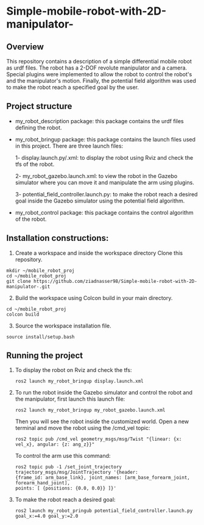 # Simple-mobile-robot-with-2D-manipulator-

## Overview
This repository contains a description of a simple differential mobile robot as urdf files. The robot has a 2-DOF revolute manipulator and a camera. Special plugins were implemented to allow the robot to control the robot's and the manipulator's motion. Finally, the potential field algorithm was used to make the robot reach a specified goal by the user. 
## Project structure
- my_robot_description package: this package contains the urdf files defining the robot.
- my_robot_bringup package: this package contains the launch files used in this project. There are three launch files:
  
  1- display.launch.py/.xml: to display the robot using Rviz and check the tfs of the robot.
  
  2- my_robot_gazebo.launch.xml: to view the robot in the Gazebo simulator where you can move it and manipulate the arm using plugins.
  
  3- potential_field_controller.launch.py: to make the robot reach a desired goal inside the Gazebo simulator using the potential field algorithm.
  
- my_robot_control package: this package contains the control algorithm of the robot.

## Installation constructions:
1. Create a workspace and inside the workspace directory Clone this repository.

```
mkdir ~/mobile_robot_proj
cd ~/mobile_robot_proj
git clone https://github.com/ziadnasser98/Simple-mobile-robot-with-2D-manipulator-.git
```
2. Build the workspace using Colcon build in your main directory.

```
cd ~/mobile_robot_proj
colcon build 
```
3. Source the workspace installation file.
```
source install/setup.bash
```
## Running the project
1. To display the robot on Rviz and check the tfs:
   ```
   ros2 launch my_robot_bringup display.launch.xml
   ```
2. To run the robot inside the Gazebo simulator and control the robot and the manipulator, first launch this launch file:
   ```
   ros2 launch my_robot_bringup my_robot_gazebo.launch.xml
   ```
   Then you will see the robot inside the customized world. Open a new terminal and move the robot using the /cmd_vel topic:
   ```
   ros2 topic pub /cmd_vel geometry_msgs/msg/Twist "{linear: {x: vel_x}, angular: {z: ang_z}}"
   ```
   To control the arm use this command:
   ```
   ros2 topic pub -1 /set_joint_trajectory trajectory_msgs/msg/JointTrajectory '{header:
   {frame_id: arm_base_link}, joint_names: [arm_base_forearm_joint, forearm_hand_joint],
   points: [ {positions: {0.0, 0.0}} ]}'
   ```
3. To make the robot reach a desired goal:
   ```
   ros2 launch my_robot_pringub potential_field_controller.launch.py goal_x:=4.0 goal_y:=2.0
   ```
